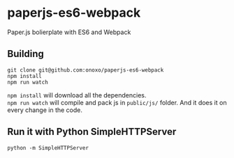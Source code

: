 # paperjs-es6-webpack
Paper.js bolierplate with ES6 and Webpack

## Building
```
git clone git@github.com:onoxo/paperjs-es6-webpack
npm install
npm run watch
```
`npm install` will download all the dependencies.\
`npm run watch` will compile and pack js in `public/js/` folder. And it does it on every change in the code.

## Run it with Python SimpleHTTPServer
```
python -m SimpleHTTPServer
```
